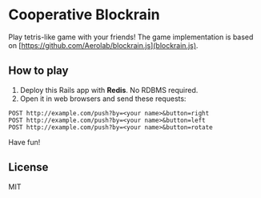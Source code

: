 # Cooperative Blockrain

Play tetris-like game with your friends! The game implementation is based on [https://github.com/Aerolab/blockrain.js](blockrain.js).

## How to play

1. Deploy this Rails app with **Redis**. No RDBMS required.
2. Open it in web browsers and send these requests:

```
POST http://example.com/push?by=<your name>&button=right
POST http://example.com/push?by=<your name>&button=left
POST http://example.com/push?by=<your name>&button=rotate
```

Have fun!

## License

MIT
